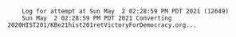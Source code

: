         Log for attempt at Sun May  2 02:28:59 PM PDT 2021 (12649)
        Sun May  2 02:28:59 PM PDT 2021 Converting 2020HIST201/KBe21hist201retVictoryForDemocracy.org...
